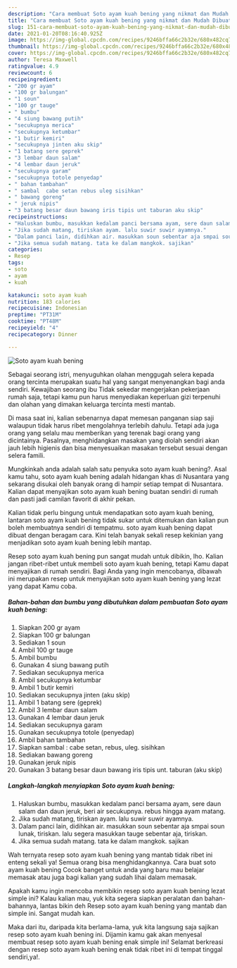 ```yaml
---
description: "Cara membuat Soto ayam kuah bening yang nikmat dan Mudah Dibuat"
title: "Cara membuat Soto ayam kuah bening yang nikmat dan Mudah Dibuat"
slug: 151-cara-membuat-soto-ayam-kuah-bening-yang-nikmat-dan-mudah-dibuat
date: 2021-01-20T08:16:40.925Z
image: https://img-global.cpcdn.com/recipes/9246bffa66c2b32e/680x482cq70/soto-ayam-kuah-bening-foto-resep-utama.jpg
thumbnail: https://img-global.cpcdn.com/recipes/9246bffa66c2b32e/680x482cq70/soto-ayam-kuah-bening-foto-resep-utama.jpg
cover: https://img-global.cpcdn.com/recipes/9246bffa66c2b32e/680x482cq70/soto-ayam-kuah-bening-foto-resep-utama.jpg
author: Teresa Maxwell
ratingvalue: 4.9
reviewcount: 6
recipeingredient:
- "200 gr ayam"
- "100 gr balungan"
- "1 soun"
- "100 gr tauge"
- " bumbu"
- "4 siung bawang putih"
- "secukupnya merica"
- "secukupnya ketumbar"
- "1 butir kemiri"
- "secukupnya jinten aku skip"
- "1 batang sere geprek"
- "3 lembar daun salam"
- "4 lembar daun jeruk"
- "secukupnya garam"
- "secukupnya totole penyedap"
- " bahan tambahan"
- " sambal  cabe setan rebus uleg sisihkan"
- " bawang goreng"
- " jeruk nipis"
- "3 batang besar daun bawang iris tipis unt taburan aku skip"
recipeinstructions:
- "Haluskan bumbu, masukkan kedalam panci bersama ayam, sere daun salam dan daun jeruk, beri air secukupnya. rebus hingga ayam matang."
- "Jika sudah matang, tiriskan ayam. lalu suwir suwir ayamnya."
- "Dalam panci lain, didihkan air. masukkan soun sebentar aja smpai soun lunak, tiriskan. lalu segera masukkan tauge sebentar aja, tiriskan."
- "Jika semua sudah matang. tata ke dalam mangkok. sajikan"
categories:
- Resep
tags:
- soto
- ayam
- kuah

katakunci: soto ayam kuah 
nutrition: 183 calories
recipecuisine: Indonesian
preptime: "PT31M"
cooktime: "PT48M"
recipeyield: "4"
recipecategory: Dinner

---
```



![Soto ayam kuah bening](https://img-global.cpcdn.com/recipes/9246bffa66c2b32e/680x482cq70/soto-ayam-kuah-bening-foto-resep-utama.jpg)

Sebagai seorang istri, menyuguhkan olahan menggugah selera kepada orang tercinta merupakan suatu hal yang sangat menyenangkan bagi anda sendiri. Kewajiban seorang ibu Tidak sekedar mengerjakan pekerjaan rumah saja, tetapi kamu pun harus menyediakan keperluan gizi terpenuhi dan olahan yang dimakan keluarga tercinta mesti mantab.

Di masa  saat ini, kalian sebenarnya dapat memesan panganan siap saji walaupun tidak harus ribet mengolahnya terlebih dahulu. Tetapi ada juga orang yang selalu mau memberikan yang terenak bagi orang yang dicintainya. Pasalnya, menghidangkan masakan yang diolah sendiri akan jauh lebih higienis dan bisa menyesuaikan masakan tersebut sesuai dengan selera famili. 



Mungkinkah anda adalah salah satu penyuka soto ayam kuah bening?. Asal kamu tahu, soto ayam kuah bening adalah hidangan khas di Nusantara yang sekarang disukai oleh banyak orang di hampir setiap tempat di Nusantara. Kalian dapat menyajikan soto ayam kuah bening buatan sendiri di rumah dan pasti jadi camilan favorit di akhir pekan.

Kalian tidak perlu bingung untuk mendapatkan soto ayam kuah bening, lantaran soto ayam kuah bening tidak sukar untuk ditemukan dan kalian pun boleh membuatnya sendiri di tempatmu. soto ayam kuah bening dapat dibuat dengan beragam cara. Kini telah banyak sekali resep kekinian yang menjadikan soto ayam kuah bening lebih mantap.

Resep soto ayam kuah bening pun sangat mudah untuk dibikin, lho. Kalian jangan ribet-ribet untuk membeli soto ayam kuah bening, tetapi Kamu dapat menyajikan di rumah sendiri. Bagi Anda yang ingin mencobanya, dibawah ini merupakan resep untuk menyajikan soto ayam kuah bening yang lezat yang dapat Kamu coba.

<!--inarticleads1-->

##### Bahan-bahan dan bumbu yang dibutuhkan dalam pembuatan Soto ayam kuah bening:

1. Siapkan 200 gr ayam
1. Siapkan 100 gr balungan
1. Sediakan 1 soun
1. Ambil 100 gr tauge
1. Ambil  bumbu
1. Gunakan 4 siung bawang putih
1. Sediakan secukupnya merica
1. Ambil secukupnya ketumbar
1. Ambil 1 butir kemiri
1. Sediakan secukupnya jinten (aku skip)
1. Ambil 1 batang sere (geprek)
1. Ambil 3 lembar daun salam
1. Gunakan 4 lembar daun jeruk
1. Sediakan secukupnya garam
1. Gunakan secukupnya totole (penyedap)
1. Ambil  bahan tambahan
1. Siapkan  sambal : cabe setan, rebus, uleg. sisihkan
1. Sediakan  bawang goreng
1. Gunakan  jeruk nipis
1. Gunakan 3 batang besar daun bawang iris tipis unt. taburan (aku skip)




<!--inarticleads2-->

##### Langkah-langkah menyiapkan Soto ayam kuah bening:

1. Haluskan bumbu, masukkan kedalam panci bersama ayam, sere daun salam dan daun jeruk, beri air secukupnya. rebus hingga ayam matang.
1. Jika sudah matang, tiriskan ayam. lalu suwir suwir ayamnya.
1. Dalam panci lain, didihkan air. masukkan soun sebentar aja smpai soun lunak, tiriskan. lalu segera masukkan tauge sebentar aja, tiriskan.
1. Jika semua sudah matang. tata ke dalam mangkok. sajikan




Wah ternyata resep soto ayam kuah bening yang mantab tidak ribet ini enteng sekali ya! Semua orang bisa menghidangkannya. Cara buat soto ayam kuah bening Cocok banget untuk anda yang baru mau belajar memasak atau juga bagi kalian yang sudah lihai dalam memasak.

Apakah kamu ingin mencoba membikin resep soto ayam kuah bening lezat simple ini? Kalau kalian mau, yuk kita segera siapkan peralatan dan bahan-bahannya, lantas bikin deh Resep soto ayam kuah bening yang mantab dan simple ini. Sangat mudah kan. 

Maka dari itu, daripada kita berlama-lama, yuk kita langsung saja sajikan resep soto ayam kuah bening ini. Dijamin kamu gak akan menyesal membuat resep soto ayam kuah bening enak simple ini! Selamat berkreasi dengan resep soto ayam kuah bening enak tidak ribet ini di tempat tinggal sendiri,ya!.

